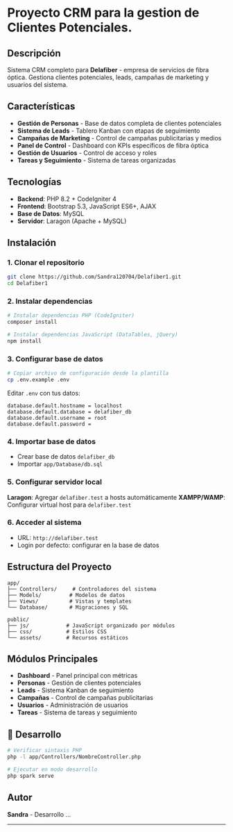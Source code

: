 # Proyecto CRM para la gestion de Clientes Potenciales.

##  Descripción
Sistema CRM completo para **Delafiber** - empresa de servicios de fibra óptica. Gestiona clientes potenciales, leads, campañas de marketing y usuarios del sistema.

## Características
- **Gestión de Personas** - Base de datos completa de clientes potenciales
- **Sistema de Leads** - Tablero Kanban con etapas de seguimiento
- **Campañas de Marketing** - Control de campañas publicitarias y medios
- **Panel de Control** - Dashboard con KPIs específicos de fibra óptica
- **Gestión de Usuarios** - Control de acceso y roles
- **Tareas y Seguimiento** - Sistema de tareas organizadas

##  Tecnologías
- **Backend**: PHP 8.2 + CodeIgniter 4
- **Frontend**: Bootstrap 5.3, JavaScript ES6+, AJAX
- **Base de Datos**: MySQL
- **Servidor**: Laragon (Apache + MySQL)

## Instalación

### 1. Clonar el repositorio
```bash
git clone https://github.com/Sandra120704/Delafiber1.git
cd Delafiber1
```

### 2. Instalar dependencias
```bash
# Instalar dependencias PHP (CodeIgniter)
composer install

# Instalar dependencias JavaScript (DataTables, jQuery)
npm install
```

### 3. Configurar base de datos
```bash
# Copiar archivo de configuración desde la plantilla
cp .env.example .env
```

Editar `.env` con tus datos:
```env
database.default.hostname = localhost
database.default.database = delafiber_db
database.default.username = root
database.default.password = 
```

### 4. Importar base de datos
- Crear base de datos `delafiber_db`
- Importar `app/Database/db.sql`

### 5. Configurar servidor local
**Laragon**: Agregar `delafiber.test` a hosts automáticamente
**XAMPP/WAMP**: Configurar virtual host para `delafiber.test`

### 6. Acceder al sistema
- URL: `http://delafiber.test`
- Login por defecto: configurar en la base de datos

##  Estructura del Proyecto
```
app/
├── Controllers/     # Controladores del sistema
├── Models/         # Modelos de datos
├── Views/          # Vistas y templates
└── Database/       # Migraciones y SQL

public/
├── js/            # JavaScript organizado por módulos
├── css/           # Estilos CSS
└── assets/        # Recursos estáticos
```

##  Módulos Principales
- **Dashboard** - Panel principal con métricas
- **Personas** - Gestión de clientes potenciales
- **Leads** - Sistema Kanban de seguimiento
- **Campañas** - Control de campañas publicitarias
- **Usuarios** - Administración de usuarios
- **Tareas** - Sistema de tareas y seguimiento

## 🔧 Desarrollo
```bash
# Verificar sintaxis PHP
php -l app/Controllers/NombreController.php

# Ejecutar en modo desarrollo
php spark serve
```

## Autor
**Sandra** - Desarrollo ...

---
